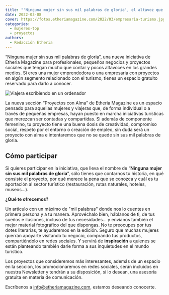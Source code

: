```yaml
---
title: "'Ninguna mujer sin sus mil palabras de gloria', el altavoz que necesitas"
date: 2022-03-08
cover: https://fotos.etheriamagazine.com/2022/03/empresaria-turismo.jpg
categories: 
  - mujeres-top
  - proyectos
authors: 
  - Redacción Etheria
---
```


“Ninguna mujer sin sus mil palabras de gloria”, una nueva iniciativa de Etheria Magazine 
para profesionales, pequeños negocios y proyectos sociales que tengan mucho que contar y 
pocos altavoces en los grandes medios. Si eres una mujer emprendedora o una empresaria 
con proyectos en algún segmento relacionado con el turismo, tienes un espacio gratuito 
reservado para darlo a conocer. 

![Viajera escribiendo en un ordenador](https://fotos.etheriamagazine.com/2022/03/empresaria-turismo.jpg "Cuéntanos tu idea. © Brooke Cagle")

La nueva sección “Proyectos con Alma” de Etheria Magazine es un espacio pensado para 
aquellas mujeres y viajeras que, de forma individual o a través de pequeñas empresas, 
hayan puesto en marcha iniciativas turísticas que merezcan ser contadas y compartidas. 
Si además de componente femenino, tu proyecto tiene una buena dosis de creatividad, 
compromiso social, respeto por el entorno o creación de empleo, sin duda será un 
proyecto con alma e intentaremos que no se quede sin sus mil palabras de gloria. 

## Cómo participar

Si quieres participar en la iniciativa, que lleva el nombre de “**Ninguna mujer sin sus 
mil palabras de gloria**”, sólo tienes que contarnos tu historia, en qué consiste el 
proyecto, por qué merece la pena que se conozca y cuál es tu aportación al sector 
turístico (restauración, rutas naturales, hoteles, museos...). 

**¿Qué te ofrecemos?** 

Un artículo con un máximo de "mil palabras" donde nos lo cuentes en primera persona y a 
tu manera. Aprovéchalo bien, háblanos de ti, de tus sueños e ilusiones, incluso de tus 
necesidades... y envíanos también el mejor material fotográfico del que dispongas. No te 
preocupes por tus dotes literarias, te ayudaremos en la edición. Seguro que muchas 
mujeres querrán apoyarte visitando tu negocio, comprando tus productos, compartiéndolo 
en redes sociales. Y servirá de **inspiración** a quienes se están planteando también 
darle forma a sus inquietudes en el mundo turístico. 

Los proyectos que consideremos más interesantes, además de un espacio en la sección, los 
promocionaremos en redes sociales, serán incluidos en nuestra Newsletter y tendrán a su 
disposición, si lo desean, una asesoría gratuita en materia de comunicación. 

Escríbenos a [info@etheriamagazine.com](mailto:info@etheriamagazine.com), estamos 
deseando conocerte.
